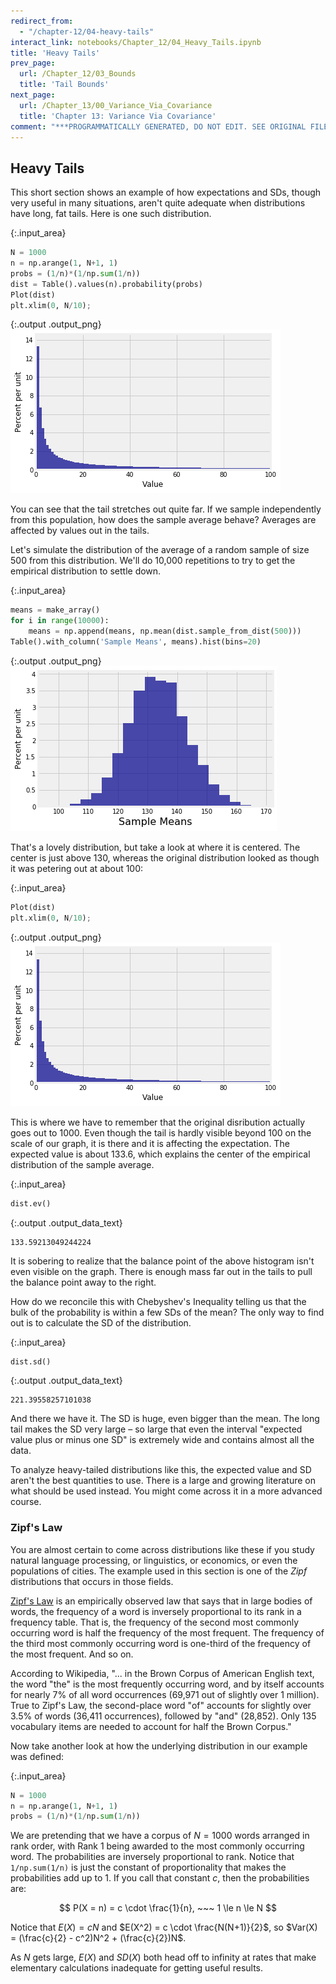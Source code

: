 ```yaml
---
redirect_from:
  - "/chapter-12/04-heavy-tails"
interact_link: notebooks/Chapter_12/04_Heavy_Tails.ipynb
title: 'Heavy Tails'
prev_page:
  url: /Chapter_12/03_Bounds
  title: 'Tail Bounds'
next_page:
  url: /Chapter_13/00_Variance_Via_Covariance
  title: 'Chapter 13: Variance Via Covariance'
comment: "***PROGRAMMATICALLY GENERATED, DO NOT EDIT. SEE ORIGINAL FILES IN /notebooks***"
---
```


## Heavy Tails

This short section shows an example of how expectations and SDs, though very useful in many situations, aren't quite adequate when distributions have long, fat tails. Here is one such distribution.



{:.input_area}
```python
N = 1000
n = np.arange(1, N+1, 1)
probs = (1/n)*(1/np.sum(1/n))
dist = Table().values(n).probability(probs)
Plot(dist)
plt.xlim(0, N/10);
```



{:.output .output_png}
![png](../images/Chapter_12/04_Heavy_Tails_2_0.png)



You can see that the tail stretches out quite far. If we sample independently from this population, how does the sample average behave? Averages are affected by values out in the tails. 

Let's simulate the distribution of the average of a random sample of size 500 from this distribution. We'll do 10,000 repetitions to try to get the empirical distribution to settle down.



{:.input_area}
```python
means = make_array()
for i in range(10000):
    means = np.append(means, np.mean(dist.sample_from_dist(500)))
Table().with_column('Sample Means', means).hist(bins=20)
```



{:.output .output_png}
![png](../images/Chapter_12/04_Heavy_Tails_4_0.png)



That's a lovely distribution, but take a look at where it is centered. The center is just above 130, whereas the original distribution looked as though it was petering out at about 100:



{:.input_area}
```python
Plot(dist)
plt.xlim(0, N/10);
```



{:.output .output_png}
![png](../images/Chapter_12/04_Heavy_Tails_6_0.png)



This is where we have to remember that the original disribution actually goes out to 1000. Even though the tail is hardly visible beyond 100 on the scale of our graph, it is there and it is affecting the expectation. The expected value is about 133.6, which explains the center of the empirical distribution of the sample average. 



{:.input_area}
```python
dist.ev()
```





{:.output .output_data_text}
```
133.59213049244224
```



It is sobering to realize that the balance point of the above histogram isn't even visible on the graph. There is enough mass far out in the tails to pull the balance point away to the right.

How do we reconcile this with Chebyshev's Inequality telling us that the bulk of the probability is within a few SDs of the mean? The only way to find out is to calculate the SD of the distribution.



{:.input_area}
```python
dist.sd()
```





{:.output .output_data_text}
```
221.39558257101038
```



And there we have it. The SD is huge, even bigger than the mean. The long tail makes the SD very large – so large that even the interval "expected value plus or minus one SD" is extremely wide and contains almost all the data.

To analyze heavy-tailed distributions like this, the expected value and SD aren't the best quantities to use. There is a large and growing literature on what should be used instead. You might come across it in a more advanced course.

### Zipf's Law
You are almost certain to come across distributions like these if you study natural language processing, or linguistics, or economics, or even the populations of cities. The example used in this section is one of the *Zipf* distributions that occurs in those fields.

[Zipf's Law](https://en.wikipedia.org/wiki/Zipf's_law) is an empirically observed law that says that in large bodies of words, the frequency of a word is inversely proportional to its rank in a frequency table. That is, the frequency of the second most commonly occurring word is half the frequency of the most frequent. The frequency of the third most commonly occurring word is one-third of the frequency of the most frequent. And so on.

According to Wikipedia, "... in the Brown Corpus of American English text, the word "the" is the most frequently occurring word, and by itself accounts for nearly 7% of all word occurrences (69,971 out of slightly over 1 million). True to Zipf's Law, the second-place word "of" accounts for slightly over 3.5% of words (36,411 occurrences), followed by "and" (28,852). Only 135 vocabulary items are needed to account for half the Brown Corpus."

Now take another look at how the underlying distribution in our example was defined:



{:.input_area}
```python
N = 1000
n = np.arange(1, N+1, 1)
probs = (1/n)*(1/np.sum(1/n))
```


We are pretending that we have a corpus of $N=1000$ words arranged in rank order, with Rank 1 being awarded to the most commonly occurring word. The probabilities are inversely proportional to rank. Notice that `1/np.sum(1/n)` is just the constant of proportionality that makes the probabilities add up to 1. If you call that constant $c$, then the probabilities are:

$$ 
P(X = n) = c \cdot \frac{1}{n}, ~~~ 1 \le n \le N
$$

Notice that $E(X) = cN$ and $E(X^2) = c \cdot \frac{N(N+1)}{2}$, so $Var(X) = (\frac{c}{2} - c^2)N^2 + (\frac{c}{2})N$. 

As $N$ gets large, $E(X)$ and $SD(X)$ both head off to infinity at rates that make elementary calculations inadequate for getting useful results. 
